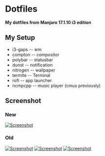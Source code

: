 # Dotfiles

**My dotfiles from Manjaro 17.1.10 i3 edition**

## My Setup

 * i3-gaps  -- wm
 * compton  -- compositor
 * polybar  -- statusbar
 * dunst    -- notification
 * nitrogen -- wallpaper
 * termite  -- Terminal
 * rofi     -- app launcher
 * ncmpcpp  -- music player (cmus previously)

## Screenshot

### New

[![Screenshot](https://i.imgur.com/8fgZCcZ.png)](https://i.imgur.com/8fgZCcZ.png) 

### Old

[![Screenshot](https://i.imgur.com/eAoo0vu.png)](https://i.imgur.com/eAoo0vu.png)
[![Screenshot](https://i.imgur.com/9w7EdQV.png)](https://i.imgur.com/9w7EdQV.png)
[![Screenshot](https://i.imgur.com/8Eqhelh.png)](https://i.imgur.com/8Eqhelh.png)